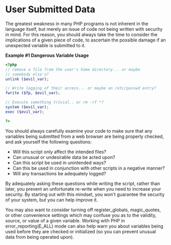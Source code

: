 User Submitted Data
===================

The greatest weakness in many PHP programs is not inherent in the
language itself, but merely an issue of code not being written with
security in mind. For this reason, you should always take the time to
consider the implications of a given piece of code, to ascertain the
possible damage if an unexpected variable is submitted to it.

**Example \#1 Dangerous Variable Usage**

``` php
<?php
// remove a file from the user's home directory... or maybe
// somebody else's?
unlink ($evil_var);

// Write logging of their access... or maybe an /etc/passwd entry?
fwrite ($fp, $evil_var);

// Execute something trivial.. or rm -rf *?
system ($evil_var);
exec ($evil_var);

?>
```

You should always carefully examine your code to make sure that any
variables being submitted from a web browser are being properly checked,
and ask yourself the following questions:

-   <span class="simpara"> Will this script only affect the intended
    files? </span>
-   <span class="simpara"> Can unusual or undesirable data be acted
    upon? </span>
-   <span class="simpara"> Can this script be used in unintended ways?
    </span>
-   <span class="simpara"> Can this be used in conjunction with other
    scripts in a negative manner? </span>
-   <span class="simpara"> Will any transactions be adequately logged?
    </span>

By adequately asking these questions while writing the script, rather
than later, you prevent an unfortunate re-write when you need to
increase your security. By starting out with this mindset, you won't
guarantee the security of your system, but you can help improve it.

You may also want to consider turning off register\_globals,
magic\_quotes, or other convenience settings which may confuse you as to
the validity, source, or value of a given variable. Working with PHP in
error\_reporting(E\_ALL) mode can also help warn you about variables
being used before they are checked or initialized (so you can prevent
unusual data from being operated upon).
